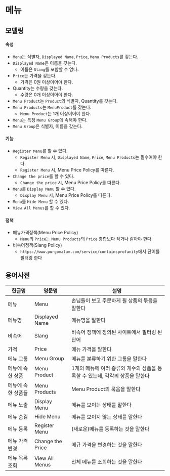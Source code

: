 # 메뉴

## 모델링
#### 속성
- `Menu`는 식별자, `Displayed Name`, `Price`, `Menu Products`를 갖는다.
- `Displayed Name`은 이름을 갖는다.
    - 이름은 `Slang`를 포함할 수 없다.
- `Price`는 가격을 갖는다.
    - 가격은 0원 이상이어야 한다.
- Quantity는 수량을 갖는다.
    - 수량은 0개 이상이어야 한다.
- `Menu Product`는 `Product`의 식별자, Quantity를 갖는다.
- `Menu Products`는 `MenuProduct`를 갖는다.
  - `Menu Product`는 1개 이상이어야 한다.
- `Menu`는 특정 `Menu Group`에 속해야 한다.
- `Menu Group`은 식별자, 이름을 갖는다.
#### 기능
- `Register Menu`를 할 수 있다.
    - `Register Menu` 시, `Displayed Name`, `Price`, `Menu Products`는 필수여야 한다.
    - `Register Menu` 시, Menu Price Policy를 따른다.
- `Change the price`를 할 수 있다.
    - `Change the price` 시, Menu Price Policy를 따른다.
- `Menu`를 `Display Menu` 할 수 있다.
    - `Display Menu` 시, Menu Price Policy를 따른다.
- `Menu`를 `Hide Menu` 할 수 있다.
- `View All Menus`를 할 수 있다.

#### 정책
- 메뉴가격정책(Menu Price Policy)
    - `Menu`의 `Price`는 `Menu Products`의 `Price` 총합보다 작거나 같아야 한다
- 비속어정책(Slang Policy)
    - `https://www.purgomalum.com/service/containsprofanity`에서 단어를 필터링 한다


## 용어사전
| 한글명 | 영문명 | 설명 |
| --- | --- | --- |
| 메뉴 | Menu | 손님들이 보고 주문하게 될 상품의 묶음을 말한다 |
| 메뉴명 | Displayed Name | 메뉴명을 말한다 |
| 비속어 | Slang | 비속어 정책에 정의된 사이트에서 필터링 된 단어 |
| 가격 | Price | 메뉴 가격을 말한다 |
| 메뉴 그룹 | Menu Group | 메뉴를 분류하기 위한 그룹을 말한다 |
| 메뉴에 속한 상품 | Menu Product | 1개의 메뉴에 여러 종류와 개수의 상품을 등록할 수 있는데, 각각의 상품을 말한다 |
| 메뉴에 속한 상품들 | Menu Products | Menu Product의 묶음을 말한다 |
| 메뉴 노출 | Display Menu | 메뉴를 보이는 상태를 말한다 |
| 메뉴 숨김 | Hide Menu | 메뉴를 보이지 않는 상태를 말한다 |
| 메뉴 등록 | Register Menu | (새로운)메뉴를 등록하는 것을 말한다 |
| 메뉴 가격 변경 | Change the Price | 메규 가격을 변경하는 것을 말한다 |
| 메뉴 목록 조회 | View All Menus | 전체 메뉴를 조회하는 것을 말한다 |
